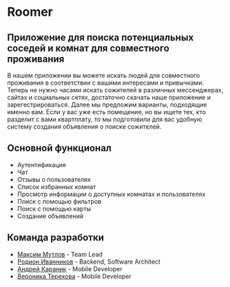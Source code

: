 <h1>Roomer</h1>
<h2>Приложение для поиска потенциальных соседей и комнат для совместного проживания</h2>
В нашем приложении вы можете искать людей для совместного проживания в соответствии с вашими интересами и привычками.  
Теперь не нужно часами искать сожителей в различных мессенджерах, сайтах и социальных сетях, достаточно скачать наше приложение и зарегестрироваться. Далее мы предложим варианты, подходящие именно вам.  
Если у вас уже есть помещение, но вы ищете тех, кто разделит с вами квартплату, то мы подготовили для вас удобную систему создания объявления о поиске сожителей.
<h2>Основной функционал</h2>
<ul>
  <li>Аутентификация</li>
  <li>Чат</li>
  <li>Отзывы о пользователях</li>
  <li>Список избранных комнат</li>
  <li>Просмотр информации о доступных комнатах и пользователях</li>
  <li>Поиск с помощью фильтров</li>
  <li>Поиск с помощью карты</li>
  <li>Создание объявлений</li>
</ul>
<h2> Команда разработки </h2>

+ [Максим Мутлов](https://github.com/MoonLoone) - Team Lead
+ [Родион Иванников](https://github.com/Ret14) - Backend, Software Architect
+ [Андрей Караник](https://github.com/Andrey-Karanik) - Mobile Developer
+ [Вероника Терехова](https://github.com/Iascatt) - Mobile Developer

